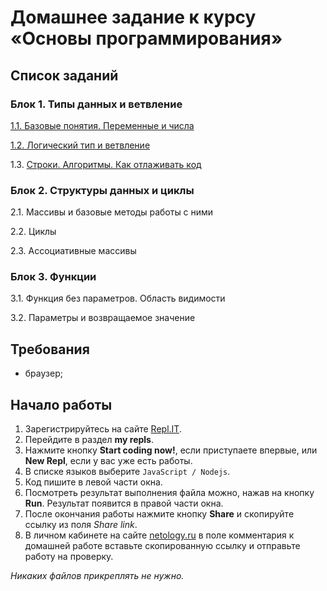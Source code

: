 # Домашнее задание к курсу «Основы программирования» 

## Список заданий

### Блок 1. Типы данных и ветвление

[1.1. Базовые понятия. Переменные и числа](./variables)

[1.2. Логический тип и ветвление](./boolean)

1.3. [Строки. Алгоритмы. Как отлаживать код](./strings-and-debug)

### Блок 2. Структуры данных и циклы

2.1. Массивы и базовые методы работы с ними

2.2. Циклы

2.3. Ассоциативные массивы

### Блок 3. Функции

3.1. Функция без параметров. Область видимости

3.2. Параметры и возвращаемое значение

## Требования

- браузер;

## Начало работы

1. Зарегистрируйтесь на сайте [Repl.IT](https://repl.it/).
2. Перейдите в раздел **my repls**.
3. Нажмите кнопку **Start coding now!**, если приступаете впервые, или **New Repl**, если у вас уже есть работы.
4. В списке языков выберите `JavaScript / Nodejs`.
5. Код пишите в левой части окна.
6. Посмотреть результат выполнения файла можно, нажав на кнопку **Run**. Результат появится в правой части окна.
7. После окончания работы нажмите кнопку **Share** и скопируйте ссылку из поля _Share link_.
8. В личном кабинете на сайте [netology.ru](http://netology.ru/) в поле комментария к домашней работе вставьте скопированную ссылку и отправьте работу на проверку.

_Никаких файлов прикреплять не нужно._
